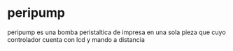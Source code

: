 # peripump
peripump es una bomba peristaltica de impresa en una sola pieza que cuyo controlador cuenta con lcd y mando a distancia
